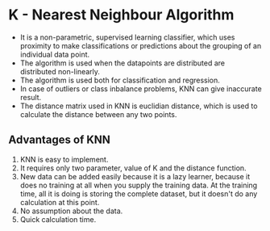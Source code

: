 # K - Nearest Neighbour Algorithm
* It is a non-parametric, supervised learning classifier, which uses proximity to make classifications or predictions about the grouping of an individual data point. 
* The algorithm is used when the datapoints are distributed are distributed non-linearly.
* The algorithm is used both for classification and regression.
* In case of outliers or class inbalance problems, KNN can give inaccurate result.
* The distance matrix used in KNN is euclidian distance, which is used to calculate the distance between any two points.


## Advantages of KNN
1. KNN is easy to implement.
2. It requires only two parameter, value of K and the distance function.
3. New data can be added easily because it is a lazy learner, because it does no training at all when you supply the training data. At the training time, all it is doing is storing the complete dataset, but it doesn't do any calculation at this point.
4. No assumption about the data.
5. Quick calculation time.
